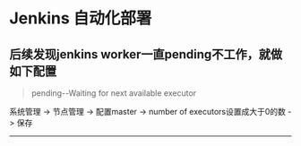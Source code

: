 # Jenkins 自动化部署

## 后续发现jenkins worker一直pending不工作，就做如下配置

> pending--Waiting for next available executor

系统管理 -> 节点管理 -> 配置master -> number of executors设置成大于0的数 -> 保存





---

[1]: https://www.cnblogs.com/wfd360/p/11314697.html
